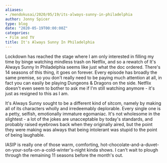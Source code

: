 ```yaml
---
aliases:
- /mendokusai/2020/05/19/its-always-sunny-in-philadelphia
author: Jonny Spicer
type: blog
date: "2020-05-19T00:00:00Z"
categories:
- Film and TV
title: It's Always Sunny In Philadelphia
---
```

Lockdown has reached the stage where I am only interested in filling my time by binge watching mindless trash on Netflix,
and so a rewatch of It's Always Sunny In Philadelphia seems like just what the doc ordered. There's 14 seasons of this
thing, it goes on forever. Every episode has broadly the same premise, so you don't really need to be paying much
attention at all, in fact you can easily be playing Dungeons & Dragons on the side. Netflix doesn't even seem to bother
to ask me if I'm still watching anymore - it's just as resigned to this as I am.

It's Always Sunny sought to be a different kind of sitcom, namely by making all of its characters wholly and
irredeemably deplorable. Every single one is a petty, selfish, emotionally immature egomaniac. It's not wholesome
in the slightest - a lot of the jokes are unacceptable by today's standards, and probably raised eyebrows back
when they originally aired, but the point they were making was always that being intolerant was stupid to the point
of being laughable.

IASIP is really one of those warm, comforting, hot-chocolate-and-a-duvet-on-your-sofa-on-a-cold-winter's-night kinda
shows. I can't wait to plough through the remaining 11 seasons before the month's out.
